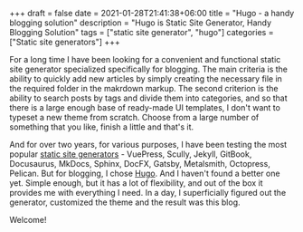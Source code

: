 +++ 
draft = false
date = 2021-01-28T21:41:38+06:00
title = "Hugo - a handy blogging solution"
description = "Hugo is Static Site Generator, Handy Blogging Solution"
tags = ["static site generator", "hugo"]
categories = ["Static site generators"]
+++

For a long time I have been looking for a convenient and functional static site generator specialized specifically for blogging.
The main criteria is the ability to quickly add new articles by simply creating the necessary file in the required folder in the makrdown markup. The second criterion is the ability to search posts by tags and divide them into categories, and so that there is a large enough base of ready-made UI templates, I don't want to typeset a new theme from scratch. Choose from a large number of something that you like, finish a little and that's it.

And for over two years, for various purposes, I have been testing the most popular [static site generators](https://jamstack.org/generators/) - VuePress, Scully, Jekyll, GitBook, Docusaurus, MkDocs, Sphinx, DocFX, Gatsby, Metalsmith, Octopress, Pelican. But for blogging, I chose [Hugo](https://gohugo.io/). And I haven't found a better one yet. Simple enough, but it has a lot of flexibility, and out of the box it provides me with everything I need. In a day, I superficially figured out the generator, customized the theme and the result was this blog.

Welcome!